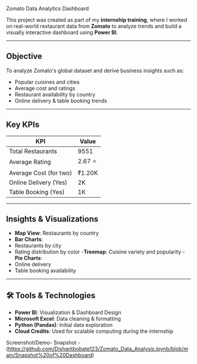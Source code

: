  Zomato Data Analytics Dashboard

This project was created as part of my **internship training**, where I worked on real-world restaurant data from **Zomato** to analyze trends and build a visually interactive dashboard using **Power BI**.

---

## Objective

To analyze Zomato's global dataset and derive business insights such as:
- Popular cuisines and cities
- Average cost and ratings
- Restaurant availability by country
- Online delivery & table booking trends

---

## Key KPIs

| KPI                     | Value   |
|------------------------|---------|
| Total Restaurants      | 9551    |
| Average Rating         | 2.67 ⭐  |
| Average Cost (for two) | ₹1.20K  |
| Online Delivery (Yes)  | 2K      |
| Table Booking (Yes)    | 1K      |

---

##  Insights & Visualizations

-  **Map View**: Restaurants by country
-  **Bar Charts**: 
- Restaurants by city
- Rating distribution by color
-**Treemap**: Cuisine variety and popularity
-**Pie Charts**: 
- Online delivery
- Table booking availability

---

## 🛠️ Tools & Technologies

- **Power BI**: Visualization & Dashboard Design  
- **Microsoft Excel**: Data cleaning & formatting  
- **Python (Pandas)**: Initial data exploration  
- **Cloud Credits**: Used for scalable computing during the internship


Screenshot/Demo- Snapshot -(https://github.com/Dishantbobate123/Zomato_Data_Analysis.ipynb/blob/main/Snapshot%20of%20Dashboard)


